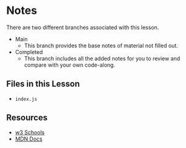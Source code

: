 # Notes
There are two different branches associated with this lesson.
- Main
  - This branch provides the base notes of material not filled out.
- Completed
  - This branch includes all the added notes for you to review and compare with your own code-along.

## Files in this Lesson
- `index.js`

## Resources
- [w3 Schools](https://www.w3schools.com/js/js_object_definition.asp)
- [MDN Docs](https://developer.mozilla.org/en-US/docs/Web/JavaScript/Reference/Global_Objects/Object#static_methods)
